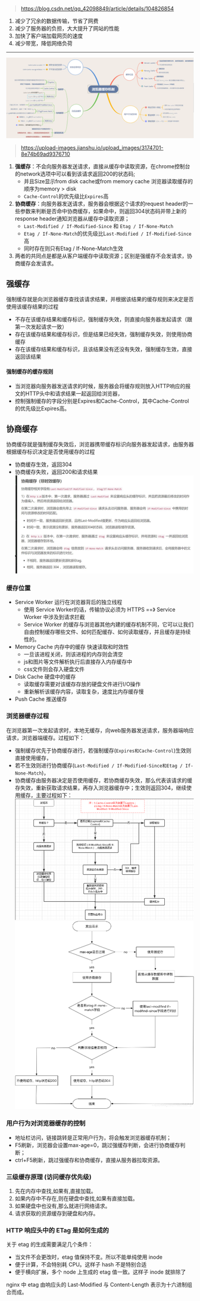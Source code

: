 > https://blog.csdn.net/qq_42098849/article/details/104826854

1. 减少了冗余的数据传输，节省了网费
2. 减少了服务器的负担，大大提升了网站的性能
3. 加快了客户端加载网页的速度
4. 减少带宽，降低网络负荷
<hr />

![Image text](img/浏览器缓存机制.webp)
>https://upload-images.jianshu.io/upload_images/3174701-8e74b69ad9376710
1. **强缓存**：不会向服务器发送请求，直接从缓存中读取资源，在chrome控制台的network选项中可以看到该请求返回200的状态码;
    + 并且Size显示from disk cache或from memory cache 浏览器读取缓存的顺序为memory > disk
    + `Cache-Control`的优先级比`Expires`高
2. **协商缓存**：向服务器发送请求，服务器会根据这个请求的request header的一些参数来判断是否命中协商缓存，如果命中，则返回304状态码并带上新的response header通知浏览器从缓存中读取资源；
    + `Last-Modified / If-Modified-Since` 和 `Etag / If-None-Match`
    + `Etag / If-None-Match`的优先级比L`ast-Modified / If-Modified-Since`高
    + 同时存在则只有Etag / If-None-Match生效
3. 两者的共同点是都是从客户端缓存中读取资源；区别是强缓存不会发请求，协商缓存会发请求。
## 强缓存
强制缓存就是向浏览器缓存查找该请求结果，并根据该结果的缓存规则来决定是否使用该缓存结果的过程
+ 不存在该缓存结果和缓存标识，强制缓存失效，则直接向服务器发起请求（跟第一次发起请求一致）
+ 存在该缓存结果和缓存标识，但是结果已经失效，强制缓存失效，则使用协商缓存
+ 存在该缓存结果和缓存标识，且该结果没有还没有失效，强制缓存生效，直接返回该结果
#### 强制缓存的缓存规则
+ 当浏览器向服务器发送请求的时候，服务器会将缓存规则放入HTTP响应的报文的HTTP头中和请求结果一起返回给浏览器，
+ 控制强制缓存的字段分别是Expires和Cache-Control，其中Cache-Control的优先级比Expires高。
## 协商缓存
协商缓存就是强制缓存失效后，浏览器携带缓存标识向服务器发起请求，由服务器根据缓存标识决定是否使用缓存的过程
+ 协商缓存生效，返回304
+ 协商缓存失败，返回200和请求结果
![Image text](img/协商缓存.jpg)

### 缓存位置
+ Service Worker 运行在浏览器背后的独立线程
    + 使用 Service Worker的话，传输协议必须为 HTTPS ==》  Service Worker 中涉及到请求拦截
    + Service Worker 的缓存与浏览器其他内建的缓存机制不同，它可以让我们自由控制缓存哪些文件、如何匹配缓存、如何读取缓存，并且缓存是持续性的。
+ Memory Cache 内存中的缓存 快速读取和时效性
    + 一旦该进程关闭，则该进程的内存则会清空
    + js和图片等文件解析执行后直接存入内存缓存中
    + css文件则会存入硬盘文件
+ Disk Cache 硬盘中的缓存
    + 读取缓存需要对该缓存存放的硬盘文件进行I/O操作
    + 重新解析该缓存内容，读取复杂，速度比内存缓存慢
+ Push Cache 推送缓存
### 浏览器缓存过程
在浏览器第一次发起请求时，本地无缓存，向web服务器发送请求，服务器端响应请求，浏览器端缓存。过程如下：
+ 强制缓存优先于协商缓存进行，若强制缓存(`Expires和Cache-Control`)生效则直接使用缓存，
+ 若不生效则进行协商缓存(`Last-Modified / If-Modified-Since和Etag / If-None-Match`)，
+ 协商缓存由服务器决定是否使用缓存，若协商缓存失效，那么代表该请求的缓存失效，重新获取请求结果，再存入浏览器缓存中；生效则返回304，继续使用缓存，主要过程如下：
![Image text](img/缓存流程.png)
![Image text](img/缓存流程图.png)
### 用户行为对浏览器缓存的控制
+ 地址栏访问，链接跳转是正常用户行为，将会触发浏览器缓存机制；
+ F5刷新，浏览器会设置max-age=0，跳过强缓存判断，会进行协商缓存判断；
+ ctrl+F5刷新，跳过强缓存和协商缓存，直接从服务器拉取资源。

### 三级缓存原理 (访问缓存优先级)
1. 先在内存中查找,如果有,直接加载。
2. 如果内存中不存在,则在硬盘中查找,如果有直接加载。
3. 如果硬盘中也没有,那么就进行网络请求。
4. 请求获取的资源缓存到硬盘和内存。

### HTTP 响应头中的 ETag 是如何生成的
关于 etag 的生成需要满足几个条件：
+ 当文件不会更改时，etag 值保持不变。所以不能单纯使用 inode
+ 便于计算，不会特别耗 CPU。这样子 hash 不是特别合适
+ 便于横向扩展，多个 node 上生成的 etag 值一致。这样子 inode 就排除了

nginx 中 etag 由响应头的 Last-Modified 与 Content-Length 表示为十六进制组合而成。

